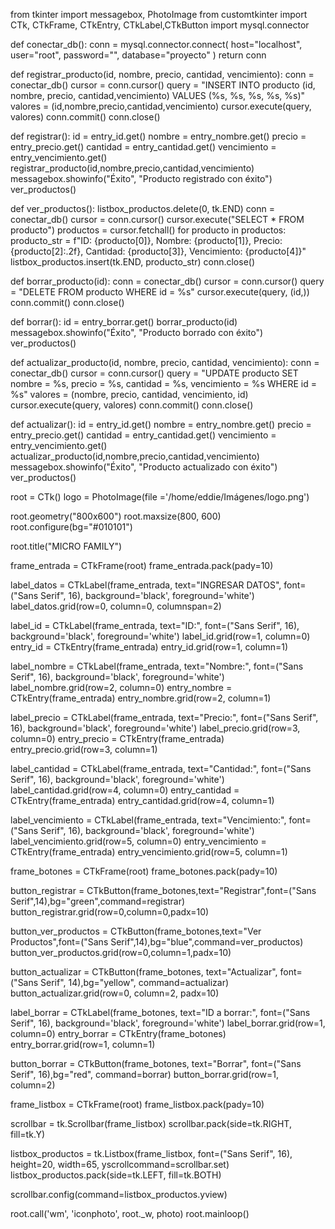 from tkinter import messagebox, PhotoImage
from customtkinter import CTk, CTkFrame, CTkEntry, CTkLabel,CTkButton
import mysql.connector

def conectar_db():
    conn = mysql.connector.connect(
        host="localhost",
        user="root",
        password="",
        database="proyecto"
    )
    return conn

def registrar_producto(id, nombre, precio, cantidad, vencimiento):
    conn = conectar_db()
    cursor = conn.cursor()
    query = "INSERT INTO producto (id, nombre, precio, cantidad,vencimiento) VALUES (%s, %s, %s, %s, %s)"
    valores = (id,nombre,precio,cantidad,vencimiento)
    cursor.execute(query, valores)
    conn.commit()
    conn.close()

def registrar():
    id = entry_id.get()
    nombre = entry_nombre.get()
    precio = entry_precio.get()
    cantidad = entry_cantidad.get()
    vencimiento = entry_vencimiento.get()
    registrar_producto(id,nombre,precio,cantidad,vencimiento)
    messagebox.showinfo("Éxito", "Producto registrado con éxito")
    ver_productos()

def ver_productos():
    listbox_productos.delete(0, tk.END)
    conn = conectar_db()
    cursor = conn.cursor()
    cursor.execute("SELECT * FROM producto")
    productos = cursor.fetchall()
    for producto in productos:
        producto_str = f"ID: {producto[0]}, Nombre: {producto[1]}, Precio: {producto[2]:.2f}, Cantidad: {producto[3]}, Vencimiento: {producto[4]}"
        listbox_productos.insert(tk.END, producto_str)
    conn.close()

def borrar_producto(id):
    conn = conectar_db()
    cursor = conn.cursor()
    query = "DELETE FROM producto WHERE id = %s"
    cursor.execute(query, (id,))
    conn.commit()
    conn.close()

def borrar():
    id = entry_borrar.get()
    borrar_producto(id)
    messagebox.showinfo("Éxito", "Producto borrado con éxito")
    ver_productos()

def actualizar_producto(id, nombre, precio, cantidad, vencimiento):
    conn = conectar_db()
    cursor = conn.cursor()
    query = "UPDATE producto SET nombre = %s, precio = %s, cantidad = %s, vencimiento = %s WHERE id = %s"
    valores = (nombre, precio, cantidad, vencimiento, id)
    cursor.execute(query, valores)
    conn.commit()
    conn.close()

def actualizar():
    id = entry_id.get()
    nombre = entry_nombre.get()
    precio = entry_precio.get()
    cantidad = entry_cantidad.get()
    vencimiento = entry_vencimiento.get()
    actualizar_producto(id,nombre,precio,cantidad,vencimiento)
    messagebox.showinfo("Éxito", "Producto actualizado con éxito")
    ver_productos()

root = CTk()
logo = PhotoImage(file ='/home/eddie/Imágenes/logo.png')

root.geometry("800x600")
root.maxsize(800, 600)  
root.configure(bg="#010101")

root.title("MICRO FAMILY")

frame_entrada = CTkFrame(root)
frame_entrada.pack(pady=10)

label_datos = CTkLabel(frame_entrada, text="INGRESAR DATOS", font=("Sans Serif", 16), background='black', foreground='white')
label_datos.grid(row=0, column=0, columnspan=2)

label_id = CTkLabel(frame_entrada, text="ID:", font=("Sans Serif", 16), background='black', foreground='white')
label_id.grid(row=1, column=0)
entry_id = CTkEntry(frame_entrada)
entry_id.grid(row=1, column=1)

label_nombre = CTkLabel(frame_entrada, text="Nombre:", font=("Sans Serif", 16), background='black', foreground='white')
label_nombre.grid(row=2, column=0)
entry_nombre = CTkEntry(frame_entrada)
entry_nombre.grid(row=2, column=1)

label_precio = CTkLabel(frame_entrada, text="Precio:", font=("Sans Serif", 16), background='black', foreground='white')
label_precio.grid(row=3, column=0)
entry_precio = CTkEntry(frame_entrada)
entry_precio.grid(row=3, column=1)

label_cantidad = CTkLabel(frame_entrada, text="Cantidad:", font=("Sans Serif", 16), background='black', foreground='white')
label_cantidad.grid(row=4, column=0)
entry_cantidad = CTkEntry(frame_entrada)
entry_cantidad.grid(row=4, column=1)

label_vencimiento = CTkLabel(frame_entrada, text="Vencimiento:", font=("Sans Serif", 16), background='black', foreground='white')
label_vencimiento.grid(row=5, column=0)
entry_vencimiento = CTkEntry(frame_entrada)
entry_vencimiento.grid(row=5, column=1)

frame_botones = CTkFrame(root)
frame_botones.pack(pady=10)

button_registrar = CTkButton(frame_botones,text="Registrar",font=("Sans Serif",14),bg="green",command=registrar)
button_registrar.grid(row=0,column=0,padx=10)

button_ver_productos = CTkButton(frame_botones,text="Ver Productos",font=("Sans Serif",14),bg="blue",command=ver_productos)
button_ver_productos.grid(row=0,column=1,padx=10)

button_actualizar = CTkButton(frame_botones, text="Actualizar", font=("Sans Serif", 14),bg="yellow", command=actualizar)
button_actualizar.grid(row=0, column=2, padx=10)

label_borrar = CTkLabel(frame_botones, text="ID a borrar:", font=("Sans Serif", 16), background='black', foreground='white')
label_borrar.grid(row=1, column=0)
entry_borrar = CTkEntry(frame_botones)
entry_borrar.grid(row=1, column=1)

button_borrar = CTkButton(frame_botones, text="Borrar", font=("Sans Serif", 16),bg="red", command=borrar)
button_borrar.grid(row=1, column=2)

frame_listbox = CTkFrame(root)
frame_listbox.pack(pady=10)

scrollbar = tk.Scrollbar(frame_listbox)
scrollbar.pack(side=tk.RIGHT, fill=tk.Y)

listbox_productos = tk.Listbox(frame_listbox, font=("Sans Serif", 16), height=20, width=65, yscrollcommand=scrollbar.set)
listbox_productos.pack(side=tk.LEFT, fill=tk.BOTH)

scrollbar.config(command=listbox_productos.yview)

root.call('wm', 'iconphoto', root._w, photo)
root.mainloop()
